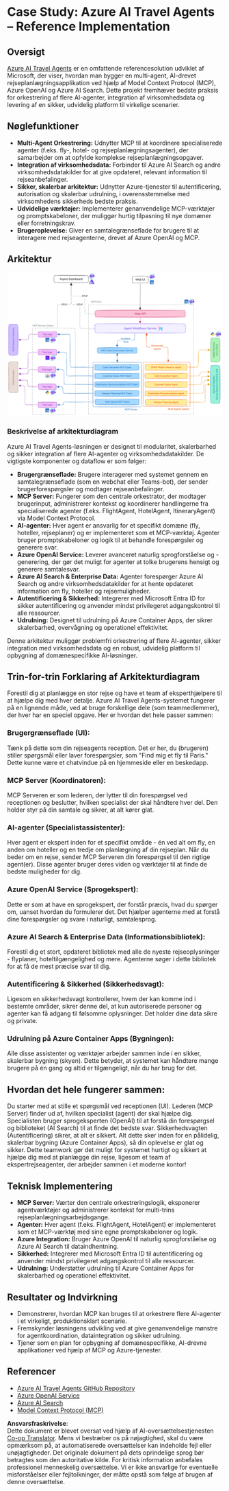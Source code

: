 <!--
CO_OP_TRANSLATOR_METADATA:
{
  "original_hash": "b6b1bc868efed4cf02c52f8deada559d",
  "translation_date": "2025-05-17T17:29:46+00:00",
  "source_file": "09-CaseStudy/Readme.md",
  "language_code": "da"
}
-->
# Case Study: Azure AI Travel Agents – Reference Implementation

## Oversigt

[Azure AI Travel Agents](https://github.com/Azure-Samples/azure-ai-travel-agents) er en omfattende referencesolution udviklet af Microsoft, der viser, hvordan man bygger en multi-agent, AI-drevet rejseplanlægningsapplikation ved hjælp af Model Context Protocol (MCP), Azure OpenAI og Azure AI Search. Dette projekt fremhæver bedste praksis for orkestrering af flere AI-agenter, integration af virksomhedsdata og levering af en sikker, udvidelig platform til virkelige scenarier.

## Nøglefunktioner
- **Multi-Agent Orkestrering:** Udnytter MCP til at koordinere specialiserede agenter (f.eks. fly-, hotel- og rejseplanlægningsagenter), der samarbejder om at opfylde komplekse rejseplanlægningsopgaver.
- **Integration af virksomhedsdata:** Forbinder til Azure AI Search og andre virksomhedsdatakilder for at give opdateret, relevant information til rejseanbefalinger.
- **Sikker, skalerbar arkitektur:** Udnytter Azure-tjenester til autentificering, autorisation og skalerbar udrulning, i overensstemmelse med virksomhedens sikkerheds bedste praksis.
- **Udvidelige værktøjer:** Implementerer genanvendelige MCP-værktøjer og promptskabeloner, der muliggør hurtig tilpasning til nye domæner eller forretningskrav.
- **Brugeroplevelse:** Giver en samtalegrænseflade for brugere til at interagere med rejseagenterne, drevet af Azure OpenAI og MCP.

## Arkitektur
![Arkitektur](https://github.com/Azure-Samples/azure-ai-travel-agents/blob/main/docs/ai-travel-agents-architecture-diagram.png)

### Beskrivelse af arkitekturdiagram

Azure AI Travel Agents-løsningen er designet til modularitet, skalerbarhed og sikker integration af flere AI-agenter og virksomhedsdatakilder. De vigtigste komponenter og dataflow er som følger:

- **Brugergrænseflade:** Brugere interagerer med systemet gennem en samtalegrænseflade (som en webchat eller Teams-bot), der sender brugerforespørgsler og modtager rejseanbefalinger.
- **MCP Server:** Fungerer som den centrale orkestrator, der modtager brugerinput, administrerer kontekst og koordinerer handlingerne fra specialiserede agenter (f.eks. FlightAgent, HotelAgent, ItineraryAgent) via Model Context Protocol.
- **AI-agenter:** Hver agent er ansvarlig for et specifikt domæne (fly, hoteller, rejseplaner) og er implementeret som et MCP-værktøj. Agenter bruger promptskabeloner og logik til at behandle forespørgsler og generere svar.
- **Azure OpenAI Service:** Leverer avanceret naturlig sprogforståelse og -generering, der gør det muligt for agenter at tolke brugerens hensigt og generere samtalesvar.
- **Azure AI Search & Enterprise Data:** Agenter forespørger Azure AI Search og andre virksomhedsdatakilder for at hente opdateret information om fly, hoteller og rejsemuligheder.
- **Autentificering & Sikkerhed:** Integrerer med Microsoft Entra ID for sikker autentificering og anvender mindst privilegeret adgangskontrol til alle ressourcer.
- **Udrulning:** Designet til udrulning på Azure Container Apps, der sikrer skalerbarhed, overvågning og operationel effektivitet.

Denne arkitektur muliggør problemfri orkestrering af flere AI-agenter, sikker integration med virksomhedsdata og en robust, udvidelig platform til opbygning af domænespecifikke AI-løsninger.

## Trin-for-trin Forklaring af Arkitekturdiagram
Forestil dig at planlægge en stor rejse og have et team af eksperthjælpere til at hjælpe dig med hver detalje. Azure AI Travel Agents-systemet fungerer på en lignende måde, ved at bruge forskellige dele (som teammedlemmer), der hver har en speciel opgave. Her er hvordan det hele passer sammen:

### Brugergrænseflade (UI):
Tænk på dette som din rejseagents reception. Det er her, du (brugeren) stiller spørgsmål eller laver forespørgsler, som "Find mig et fly til Paris." Dette kunne være et chatvindue på en hjemmeside eller en beskedapp.

### MCP Server (Koordinatoren):
MCP Serveren er som lederen, der lytter til din forespørgsel ved receptionen og beslutter, hvilken specialist der skal håndtere hver del. Den holder styr på din samtale og sikrer, at alt kører glat.

### AI-agenter (Specialistassistenter):
Hver agent er ekspert inden for et specifikt område - én ved alt om fly, en anden om hoteller og en tredje om planlægning af din rejseplan. Når du beder om en rejse, sender MCP Serveren din forespørgsel til den rigtige agent(er). Disse agenter bruger deres viden og værktøjer til at finde de bedste muligheder for dig.

### Azure OpenAI Service (Sprogekspert):
Dette er som at have en sprogekspert, der forstår præcis, hvad du spørger om, uanset hvordan du formulerer det. Det hjælper agenterne med at forstå dine forespørgsler og svare i naturligt, samtalesprog.

### Azure AI Search & Enterprise Data (Informationsbibliotek):
Forestil dig et stort, opdateret bibliotek med alle de nyeste rejseoplysninger - flyplaner, hoteltilgængelighed og mere. Agenterne søger i dette bibliotek for at få de mest præcise svar til dig.

### Autentificering & Sikkerhed (Sikkerhedsvagt):
Ligesom en sikkerhedsvagt kontrollerer, hvem der kan komme ind i bestemte områder, sikrer denne del, at kun autoriserede personer og agenter kan få adgang til følsomme oplysninger. Det holder dine data sikre og private.

### Udrulning på Azure Container Apps (Bygningen):
Alle disse assistenter og værktøjer arbejder sammen inde i en sikker, skalerbar bygning (skyen). Dette betyder, at systemet kan håndtere mange brugere på én gang og altid er tilgængeligt, når du har brug for det.

## Hvordan det hele fungerer sammen:

Du starter med at stille et spørgsmål ved receptionen (UI).
Lederen (MCP Server) finder ud af, hvilken specialist (agent) der skal hjælpe dig.
Specialisten bruger sprogeksperten (OpenAI) til at forstå din forespørgsel og biblioteket (AI Search) til at finde det bedste svar.
Sikkerhedsvagten (Autentificering) sikrer, at alt er sikkert.
Alt dette sker inden for en pålidelig, skalerbar bygning (Azure Container Apps), så din oplevelse er glat og sikker.
Dette teamwork gør det muligt for systemet hurtigt og sikkert at hjælpe dig med at planlægge din rejse, ligesom et team af ekspertrejseagenter, der arbejder sammen i et moderne kontor!

## Teknisk Implementering
- **MCP Server:** Værter den centrale orkestreringslogik, eksponerer agentværktøjer og administrerer kontekst for multi-trins rejseplanlægningsarbejdsgange.
- **Agenter:** Hver agent (f.eks. FlightAgent, HotelAgent) er implementeret som et MCP-værktøj med sine egne promptskabeloner og logik.
- **Azure Integration:** Bruger Azure OpenAI til naturlig sprogforståelse og Azure AI Search til dataindhentning.
- **Sikkerhed:** Integrerer med Microsoft Entra ID til autentificering og anvender mindst privilegeret adgangskontrol til alle ressourcer.
- **Udrulning:** Understøtter udrulning til Azure Container Apps for skalerbarhed og operationel effektivitet.

## Resultater og Indvirkning
- Demonstrerer, hvordan MCP kan bruges til at orkestrere flere AI-agenter i et virkeligt, produktionsklart scenarie.
- Fremskynder løsningens udvikling ved at give genanvendelige mønstre for agentkoordination, dataintegration og sikker udrulning.
- Tjener som en plan for opbygning af domænespecifikke, AI-drevne applikationer ved hjælp af MCP og Azure-tjenester.

## Referencer
- [Azure AI Travel Agents GitHub Repository](https://github.com/Azure-Samples/azure-ai-travel-agents)
- [Azure OpenAI Service](https://azure.microsoft.com/en-us/products/ai-services/openai-service/)
- [Azure AI Search](https://azure.microsoft.com/en-us/products/ai-services/ai-search/)
- [Model Context Protocol (MCP)](https://modelcontextprotocol.io/)

**Ansvarsfraskrivelse**:  
Dette dokument er blevet oversat ved hjælp af AI-oversættelsestjenesten [Co-op Translator](https://github.com/Azure/co-op-translator). Mens vi bestræber os på nøjagtighed, skal du være opmærksom på, at automatiserede oversættelser kan indeholde fejl eller unøjagtigheder. Det originale dokument på dets oprindelige sprog bør betragtes som den autoritative kilde. For kritisk information anbefales professionel menneskelig oversættelse. Vi er ikke ansvarlige for eventuelle misforståelser eller fejltolkninger, der måtte opstå som følge af brugen af denne oversættelse.